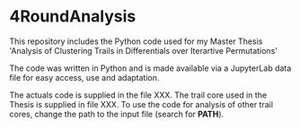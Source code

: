 # 4RoundAnalysis
This repository includes the Python code used for my Master Thesis 'Analysis of Clustering Trails in Differentials over Iterartive Permutations'

The code was written in Python and is made available via a JupyterLab data file for easy access, use and adaptation. 

The actuals code is supplied in the file XXX.
The trail core used in the Thesis is supplied in file XXX.
To use the code for analysis of other trail cores, change the path to the input file (search for **PATH**). 
